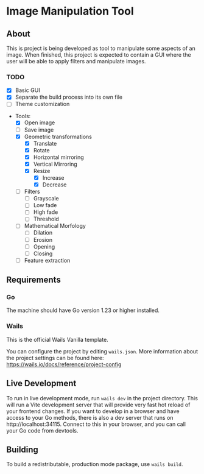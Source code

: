 # Image Manipulation Tool

## About

This is project is being developed as tool to manipulate some aspects of an image. When finished, this project is 
expected to contain a GUI where the user will be able to apply filters and manipulate images.

### TODO

- [X] Basic GUI
- [X] Separate the build process into its own file
- [ ] Theme customization
- Tools:
  - [X] Open image
  - [ ] Save image
  - [X] Geometric transformations
    - [X] Translate
    - [X] Rotate
    - [X] Horizontal mirroring
    - [X] Vertical Mirroring
    - [X] Resize
      - [X] Increase
      - [X] Decrease
  - [ ] Filters
    - [ ] Grayscale
    - [ ] Low fade
    - [ ] High fade
    - [ ] Threshold
  - [ ] Mathematical Morfology
    - [ ] Dilation
    - [ ] Erosion
    - [ ] Opening
    - [ ] Closing
  - [ ] Feature extraction

## Requirements

### Go

The machine should have Go version 1.23 or higher installed.

### Wails

This is the official Wails Vanilla template.

You can configure the project by editing `wails.json`. More information about the project settings can be found
here: https://wails.io/docs/reference/project-config

## Live Development

To run in live development mode, run `wails dev` in the project directory. This will run a Vite development
server that will provide very fast hot reload of your frontend changes. If you want to develop in a browser
and have access to your Go methods, there is also a dev server that runs on http://localhost:34115. Connect
to this in your browser, and you can call your Go code from devtools.

## Building

To build a redistributable, production mode package, use `wails build`.
